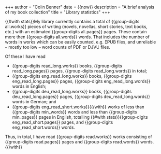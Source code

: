 +++
author = "Colin Benner"
date = {{now}}
description = "A brief analysis of my book collection"
title = "Library statistics"
+++

{{#with stats}}My library currently contains a total of {{group-digits all.works}} pieces of writing (novels,
novellas, short stories, text books, etc.) with an estimated {{group-digits all.pages}} pages.
These contain more then {{group-digits all.words}} words.  That includes the number of words
in works which can be easily counted, e.g. EPUB files, and unreliable –
mostly too low – word counts of PDF or DJVU files.

Of these I have read

  * {{group-digits read_long.works}} books, {{group-digits read_long.pages}} pages, {{group-digits read_long.words}} in total;
  * {{group-digits eng_read_long.works}} books, {{group-digits eng_read_long.pages}} pages, {{group-digits eng_read_long.words}} words in English;
  * {{group-digits deu_read_long.works}} books, {{group-digits deu_read_long.pages}} pages, {{group-digits deu_read_long.words}} words in German; and
  * {{group-digits eng_read_short.works}}{{/with}} works of less than {{group-digits min_words}} words and less than {{group-digits min_pages}} pages in English,
    totalling {{#with stats}}{{group-digits eng_read_short.pages}} pages, and {{group-digits eng_read_short.words}} words.

Thus, in total, I have read {{group-digits read.works}} works consisting of {{group-digits read.pages}} pages and {{group-digits read.words}} words.{{/with}}
